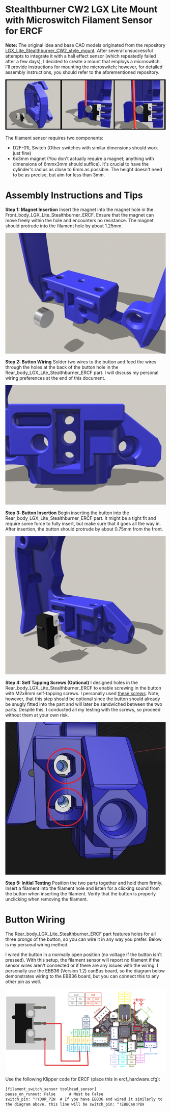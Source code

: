 # Stealthburner CW2 LGX Lite Mount with Microswitch Filament Sensor for ERCF

**Note:** The original idea and base CAD models originated from the repository [LGX_Lite_Stealthburner_CW2_style_mount](https://github.com/Eytecz/LGX_Lite_Stealthburner_CW2_style_mount/tree/main). After several unsuccessful attempts to integrate it with a hall effect sensor (which repeatedly failed after a few days), I decided to create a mount that employs a microswitch. I'll provide instructions for mounting the microswitch; however, for detailed assembly instructions, you should refer to the aforementioned repository.

![Main Image](https://github.com/Saikedo/Stealthburner_LGX_Lite_ERCF_microswitch_filament_sensor/blob/main/IMAGES/combinedMain1.jpg)

The filament sensor requires two components:

* D2F-01L Switch (Other switches with similar dimensions should work just fine)
* 6x3mm magnet (You don't actually require a magnet; anything with dimensions of 6mmx3mm should suffice). It's crucial to have the cylinder's radius as close to 6mm as possible. The height doesn't need to be as precise, but aim for less than 3mm.

# Assembly Instructions and Tips

**Step 1: Magnet Insertion**
Insert the magnet into the magnet hole in the Front_body_LGX_Lite_Stealthburner_ERCF. Ensure that the magnet can move freely within the hole and encounters no resistance. The magnet should protrude into the filament hole by about 1.25mm.

 ![Insert magnet instruction photo](https://github.com/Saikedo/Stealthburner_LGX_Lite_ERCF_microswitch_filament_sensor/blob/main/IMAGES/InsertMagnet1.jpg)

**Step 2: Button Wiring**
Solder two wires to the button and feed the wires through the holes at the back of the button hole in the Rear_body_LGX_Lite_Stealthburner_ERCF part. I will discuss my personal wiring preferences at the end of this document.

 ![Button wiring instruction photo](https://github.com/Saikedo/Stealthburner_LGX_Lite_ERCF_microswitch_filament_sensor/blob/main/IMAGES/buttonWiringHoles1.jpg)

**Step 3: Button Insertion**
Begin inserting the button into the Rear_body_LGX_Lite_Stealthburner_ERCF part. It might be a tight fit and require some force to fully insert, but make sure that it goes all the way in. After insertion, the button should protrude by about 0.75mm from the front.

 ![Button insertion instruction photo](https://github.com/Saikedo/Stealthburner_LGX_Lite_ERCF_microswitch_filament_sensor/blob/main/IMAGES/insertButton1.jpg)

**Step 4: Self Tapping Screws (Optional)**
I designed holes in the Rear_body_LGX_Lite_Stealthburner_ERCF to enable screwing in the button with M2x8mm self-tapping screws. I personally used [these screws](https://www.amazon.com/gp/product/B00YBMRAH4/ref=ppx_yo_dt_b_search_asin_title?ie=UTF8&th=1). Note, however, that this step should be optional since the button should already be snugly fitted into the part and will later be sandwiched between the two parts. Despite this, I conducted all my testing with the screws, so proceed without them at your own risk.

 ![Self tapping screws instruction photo](https://github.com/Saikedo/Stealthburner_LGX_Lite_ERCF_microswitch_filament_sensor/blob/main/IMAGES/selfTappingScrews1.jpg)

**Step 5: Initial Testing**
Position the two parts together and hold them firmly. Insert a filament into the filament hole and listen for a clicking sound from the button when inserting the filament. Verify that the button is properly unclicking when removing the filament.

# Button Wiring
The Rear_body_LGX_Lite_Stealthburner_ERCF part features holes for all three prongs of the button, so you can wire it in any way you prefer. Below is my personal wiring method.

I wired the button in a normally open position (no voltage if the button isn't pressed). With this setup, the filament sensor will report no filament if the sensor wires aren't connected or if there are any issues with the wiring. I personally use the EBB36 (Version 1.2) canBus board, so the diagram below demonstrates wiring to the EBB36 board, but you can connect this to any other pin as well.

 ![Button wiring instruction photo](https://github.com/Saikedo/Stealthburner_LGX_Lite_ERCF_microswitch_filament_sensor/blob/main/IMAGES/buttonWiring1.jpg)

Use the following Klipper code for ERCF (place this in ercf_hardware.cfg):

```
[filament_switch_sensor toolhead_sensor]
pause_on_runout: False		# Must be False
switch_pin: ^!YOUR_PIN  # If you have EBB36 and wired it similarly to the diagram above, this line will be switch_pin: ^!EBBCan:PB9
```

